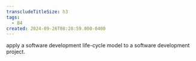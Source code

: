 ```yaml
---
transcludeTitleSize: h3
tags:
  - B4
created: 2024-09-26T08:28:59.000-0400
---
```

apply a software development life-cycle model to a software development project.